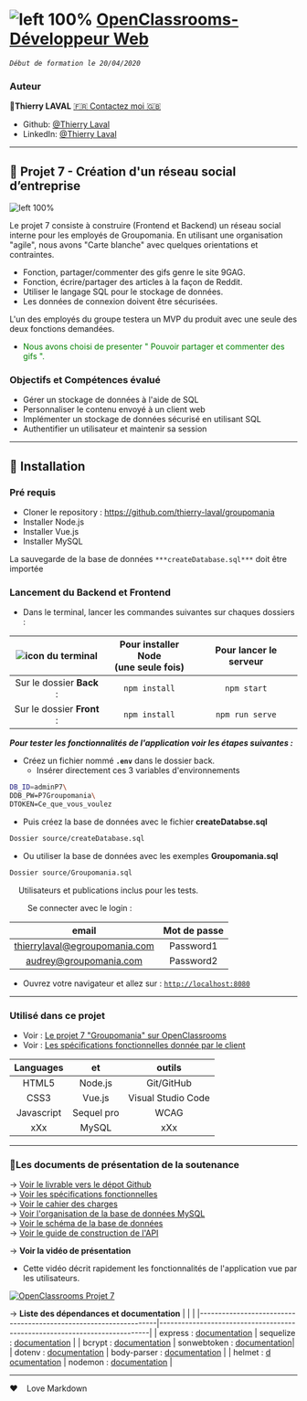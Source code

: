 # ![left 100%](https://github.com/thierry-laval/archives/blob/master/images/Logo_OpenClassrooms.png?raw=true) [OpenClassrooms-Développeur Web](https://openclassrooms.com/fr/paths/185-developpeur-web)

_`Début de formation le 20/04/2020`_

### Auteur

👤**Thierry LAVAL** [🇫🇷 Contactez moi 🇬🇧](<thierrylaval@gmx.com>)

* Github: [@Thierry Laval](https://github.com/thierry-laval)
* LinkedIn: [@Thierry Laval](https://www.linkedin.com/in/thierry-laval)

***

## 📎 Projet 7 - Création d'un réseau social d’entreprise

![left 100%](https://github.com/thierry-laval/archives/blob/master/images/logo-groupomania-red.png?raw=true)

Le projet 7 consiste à construire  (Frontend et Backend) un réseau social interne pour les employés de Groupomania. En utilisant une organisation "agile", nous avons "Carte blanche" avec quelques orientations et contraintes.

* Fonction, partager/commenter des gifs genre le site 9GAG.
* Fonction, écrire/partager des articles à la façon de Reddit.
* Utiliser le langage SQL pour le stockage de données.
* Les données de connexion doivent être sécurisées.

L'un des employés du groupe testera un MVP du produit avec une seule des deux fonctions demandées.

* <span style="color:green">Nous avons choisi de presenter " Pouvoir partager et commenter des gifs ".</span>

### Objectifs et Compétences évalué

* Gérer un stockage de données à l'aide de SQL
* Personnaliser le contenu envoyé à un client web
* Implémenter un stockage de données sécurisé en utilisant SQL
* Authentifier un utilisateur et maintenir sa session

***

## 🔨 Installation

### Pré requis

* Cloner le repository : <https://github.com/thierry-laval/groupomania>
* Installer Node.js
* Installer Vue.js
* Installer MySQL

La sauvegarde de la base de données ```***createDatabase.sql***``` doit être importée

### Lancement du Backend et Frontend

* Dans le terminal, lancer les commandes suivantes sur chaques dossiers :

|![icon du terminal](https://github.com/thierry-laval/archives/blob/master/images/terminal2.gif?raw=true)|Pour installer Node<br>(une seule fois)|Pour lancer le serveur|
|:-:|:-:|:-:|
|Sur le dossier **Back** :|```npm install```|```npm start```|
|Sur le dossier **Front** :|```npm install```|```npm run serve```|

***Pour tester les fonctionnalités de l'application voir les étapes suivantes :***

* Créez un fichier nommé **```.env```** dans le dossier back.
  * Insérer directement ces 3 variables d'environnements

```bash
DB_ID=adminP7\
DDB_PW=P7Groupomania\
DTOKEN=Ce_que_vous_voulez
```

* Puis créez la base de données avec le fichier **createDatabse.sql**

```bash
Dossier source/createDatabase.sql
```

* Ou utiliser la base de données avec les exemples **Groupomania.sql**

```bash
Dossier source/Groupomania.sql
```

&nbsp;&nbsp;&nbsp;&nbsp;Utilisateurs et publications inclus pour les tests.

&nbsp;&nbsp;&nbsp;&nbsp;&nbsp;&nbsp;&nbsp;&nbsp;Se connecter avec le login :

| email                         | Mot de passe    |
| :-------------:               |:--------------: |
| thierrylaval@egroupomania.com | Password1       |
| audrey@groupomania.com        | Password2       |

* Ouvrez votre navigateur et allez sur : [`http://localhost:8080`](http://localhost:8080)

***

### Utilisé dans ce projet

* Voir : [Le projet 7 "Groupomania" sur OpenClassrooms](https://openclassrooms.com/fr/paths/185/projects/677/assignment "Cliquez pour voir le projet")
* Voir : [Les spécifications fonctionnelles donnée par le client](documents/spécifications_fonctionnelles.pdf)

| Languages       | et              | outils             |
| :-------------: |:--------------: | :-----------------:|
| HTML5           | Node.js         | Git/GitHub         |
| CSS3            | Vue.js          | Visual Studio Code |
| Javascript      | Sequel pro      | WCAG               |
|    xXx          | MySQL           |        xXx         |

***

### 🚦Les documents de présentation de la soutenance

→ [Voir le livrable vers le dépot Github](https://drive.google.com/file/d/1uRs-CGkFYUx9aoAnSZMdF7mUoGSN-t35/view?usp=sharing)\
→ [Voir les spécifications fonctionnelles](https://drive.google.com/file/d/1ogmYbvEXu72UdZ3kIGqS7rJgWEMv30YE/view?usp=sharing)\
→ [Voir le cahier des charges](https://drive.google.com/file/d/1dLUPhbu7G1aJtyz3LPYVS6XStUyvMCpL/view?usp=sharing)\
→ [Voir l'organisation de la base de données MySQL](https://drive.google.com/file/d/1SNtf7pPg3a2kWflZROxpeMX-NJnrykRu/view?usp=sharing)\
→ [Voir le schéma de la base de données](https://drive.google.com/file/d/1x9Ij7Php1TV7sR6mw1ewIZkfhcFOtdhG/view?usp=sharing)\
→ [Voir le guide de construction de l'API](https://drive.google.com/file/d/1QzZhmv7O77IIF2w31jnmaJLWrVmVJupB/view?usp=sharing)

→ **Voir la vidéo de présentation**

* Cette vidéo décrit rapidement les fonctionnalités de l'application vue par les utilisateurs.

[![OpenClassrooms Projet 7](http://img.youtube.com/vi/kXClhebVLUw/0.jpg)](http://www.youtube.com/watch?feature=player_embedded&v=kXClhebVLUw "Visionnez sur YouTube")

→ **Liste des dépendances et documentation**
|                                         |                                                       |
|------------------------------------------------------------------|---------------------------------------------------------------------------|
| express : [d​ocumentation](https://www.npmjs.com/package/express)  | sequelize   : ​[d​ocumentation](https://www.npmjs.com/package/sequelize)   |
| bcrypt  : [d​ocumentation](https://www.npmjs.com/package/bcrypt)   | sonwebtoken : [d​ocumentation](https://www.npmjs.com/package/jsonwebtoken)|
| dotenv  : [d​ocumentation](https://www.npmjs.com/package/dotenvh)  | body-parser : ​[d​ocumentation](https://www.npmjs.com/package/body-parser) |
| helmet  : ​[d​ocumentation](https://www.npmjs.com/package/helmet)   | nodemon     : ​[d​ocumentation](https://www.npmjs.com/package/nodemon)     |

<!--
● express     : [d​ocumentation](https://www.npmjs.com/package/express)\
● sequelize   : ​[d​ocumentation](https://www.npmjs.com/package/sequelize)\
● bcrypt      : [d​ocumentation](https://www.npmjs.com/package/bcrypt)\
● jsonwebtoken: [d​ocumentation](https://www.npmjs.com/package/jsonwebtoken)\
● dotenv      : [d​ocumentation](https://www.npmjs.com/package/dotenvh)\
● body-parser : ​[d​ocumentation](https://www.npmjs.com/package/body-parser)\
● helmet      : ​[d​ocumentation](https://www.npmjs.com/package/helmet)\
● nodemon     : ​[d​ocumentation](https://www.npmjs.com/package/nodemon)\
-->

***

&hearts;&nbsp;&nbsp;&nbsp;&nbsp;Love Markdown
